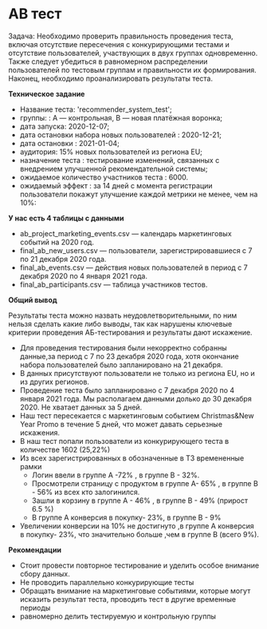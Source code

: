 # AB тест

Задача:
Необходимо проверить правильность проведения теста, включая отсутствие пересечения с конкурирующими тестами и отсутствие пользователей, участвующих в двух группах одновременно. 
Также следует убедиться в равномерном распределении пользователей по тестовым группам и правильности их формирования. 
Наконец, необходимо проанализировать результаты теста.

**Техническое задание**
-	Название теста: 'recommender_system_test';
-	группы: : А — контрольная, B — новая платёжная воронка;
-	дата запуска: 2020-12-07;
-	дата остановки набора новых пользователей : 2020-12-21;
-	дата остановки : 2021-01-04;
-	аудитория: 15% новых пользователей из региона EU;
-	назначение теста : тестирование изменений, связанных с внедрением улучшенной рекомендательной системы;
-	ожидаемое количество участников теста : 6000.
-	ожидаемый эффект : за 14 дней с момента регистрации пользователи покажут улучшение каждой метрики не менее, чем на 10%:

**У нас есть 4 таблицы с данными**

- ab_project_marketing_events.csv — календарь маркетинговых событий на 2020 год.
- final_ab_new_users.csv — пользователи, зарегистрировавшиеся с 7 по 21 декабря 2020 года.
- final_ab_events.csv — действия новых пользователей в период с 7 декабря 2020 по 4 января 2021 года.
- final_ab_participants.csv — таблица участников тестов.

**Общий вывод**

Результаты теста можно назвать неудовлетворительными, по ним нельзя сделать какие либо выводы, так как нарушены ключевые критерии проведения АБ-тестирования и результаты дают искажение.
-	Для проведения тестирования были некорректно собранны данные,за период с 7 по 23 декабря 2020 года, хотя окончание набора пользователей было запланировано на 21 декабря.
-	В данных присутствуют пользователи не только из региона EU, но и из других регионов.
-	Проведение теста было запланировано с 7 декабря 2020 по 4 января 2021 года. Мы располагаем данными долько до 30 декабря 2020. Не хватает данных за 5 дней.
-	Наш тест пересекается с маркетинговым событием Christmas&New Year Promo в течение 5 дней, что может давать серьезные искажения.
-	В наш тест попали пользователи из конкурирующего теста в количестве 1602 (25,22%)
-	Из всех зарегистрированных в обозначенные в ТЗ времененные рамки
    -	Логин ввели в группе А -72% , в группе В - 32%.
    -	Просмотрели страницу с продуктом в группе А- 65% , в группе В - 56% из всех кто залогинился.
    -	Зашли в корзину в группе А - 46% , в группе В - 49% (прирост 6.5 %)
    -	В группе А конверсия в покупку- 23%, в группе В - 9%
-	Увеличении конверсии на 10% не достигнуто ,в группе А конверсия в покупку- 23%, что значительно больше ,чем в группе В (всего 9%).

**Рекомендации**
-	Стоит провести повторное тестирование и уделить особое внимание сбору данных.
-	Не проводить параллельно конкурирующие тесты
-	Обращать внимание на маркетинговые событиями, которые могут исказить результат теста, проводить тест в другие временные периоды
-	равномерно делить тестируемую и контрольную группы
